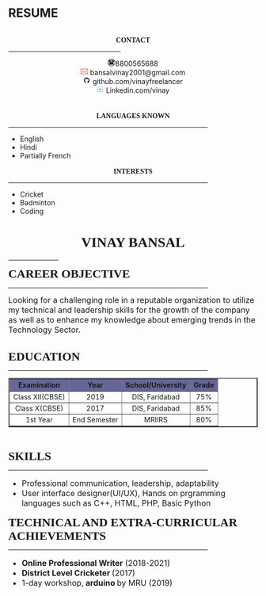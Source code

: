 <html>
<head>
	<centre><font size=5"><b>RESUME</b></centre></font>
<link rel="stylesheet" href="style.css">
</head>
<body style="Calibri">
<div>
<br>
<center>

<font face="HP Simplified Light" color=""><b>CONTACT</b></font>
</center>	
<hr width="45%">
<center>
<img src="1.png" height=15px;>8800565688<br>
<img src="2.png" height=15px;> bansalvinay2001@gmail.com<br> 
<img src="3.png" height=15px;> github.com/vinayfreelancer<br>
<img src="4.png" height=15px border="white" ;> Linkedin.com/vinay
</center>
<br><br>

<center><font face="HP Simplified Light" color=""><b>LANGUAGES KNOWN</b></font></center>
<hr width="80%">
<ul>
	<li>English</li>
	<li>Hindi</li>	
	<li>Partially French</li>
</ul>

<center><font face="HP Simplified Light" color=""><b>INTERESTS</b></font></center>
<hr width="80%">
<ul>
	<li>Cricket</li>
	<li>Badminton</li>
	<li>Coding</li>	
</ul>
</div>
<div2>
	<font face="HP Simplified Light" color="">
	<h1 align="center">VINAY BANSAL </h1>  
</font>
<hr width="20%" color="black">

<font face="HP Simplified Light" size="5"><b>CAREER OBJECTIVE</b> </font><hr width="80%" color="black" align="left">
<font size="3">
Looking for a challenging role in a reputable organization to utilize my technical and leadership skills for the growth of the company as well as to enhance my knowledge about emerging trends in the Technology Sector.<br></font><br>


<font face="HP Simplified Light" size="5"><b>EDUCATION</b></font><hr width="80%" color="black" align="left">
<table border=2 cellpadding="2" cellspacing="2" >
  <font size="3">
  <tr align="center" bgcolor="#666699">
    <th>Examination</th>
    <th>Year </th>
    <th>School/University</th>
    <th>Grade</th>
  </tr>
  <tr align="center">
    <td>Class XII(CBSE)</td>
    <td>2019</td>
    <td>DIS, Faridabad</td>
    <td>75%</td>
  </tr>
  <tr align="center">
    <td>Class X(CBSE)</td>
    <td>2017</td>
    <td>DIS, Faridabad</td>
    <td>85%</td>
  </tr>
  <tr align="center">
    <td>1st Year</td>
    <td>End Semester</td>
    <td>MRIIRS</td>
    <td>80%</td>
  </tr>
  
</font>
</table><br>


<font face="HP Simplified Light" size="5"><b>SKILLS</b> </font><hr width="80%" color="black" align="left">
<font size="3">
<ul>
	<li>Professional communication, leadership, adaptability</li>
	<li>User interface designer(UI/UX), Hands on prgramming languages such as C++, HTML, PHP, Basic Python</li>
</ul>
</font>

<font face="HP Simplified Light" size="5"><b>TECHNICAL AND EXTRA-CURRICULAR ACHIEVEMENTS</b></font><hr width="80%" color="black" align="left">
<font size="3">
	<ul>
<li><b>Online Professional Writer</b> (2018-2021)
<li><b>District Level Cricketer </b>(2017)
<li>1-day workshop,<b> arduino </b> by MRU (2019) 

</ul>
</font>


</div2>

</body>
</html>
